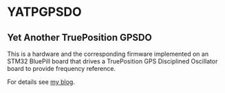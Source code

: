 # YATPGPSDO
## Yet Another TruePosition GPSDO

This is a hardware and the corresponding firmware implemented on an STM32 BluePill board that drives a TruePosition 
GPS Disciplined Oscillator board to provide frequency reference.

For details see [my blog](https://diysquared.blogspot.com/2021/02/yatg-yet-another-trueposition-gpsdo.html).
